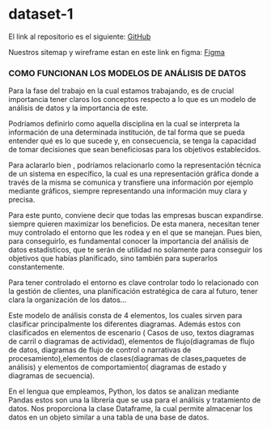# dataset-1

El link al repositorio es el siguiente: [ GitHub](https://github.com/migueliiin/dataset-1)

Nuestros sitemap y wireframe estan en este link en figma: [ Figma](https://www.figma.com/file/gZkqWm9Caiq4GtCqs90ncU/Prototipo-web?node-id=0%3A1)


### COMO FUNCIONAN LOS MODELOS DE ANÁLISIS DE DATOS
Para la fase del trabajo en la cual estamos trabajando, es de crucial importancia tener claros los conceptos respecto a lo que es un modelo de análisis de datos y la importancia de este.

Podríamos definirlo como aquella disciplina en la cual se interpreta la información de una determinada institución, de tal forma  que se pueda entender qué es lo que sucede y, en consecuencia, se tenga la capacidad de tomar decisiones que sean beneficiosas para los objetivos establecidos.

Para aclararlo bien , podríamos relacionarlo como la representación técnica de un sistema en específico, la cual  es una representación gráfica donde a través de la misma se comunica y transfiere una información por ejemplo mediante gráficos, siempre representando una información muy clara y precisa.

Para este punto, conviene decir que todas las empresas buscan expandirse. siempre quieren maximizar los beneficios. De esta manera, necesitan tener muy controlado el entorno que les rodea y en el que se manejan.
Pues bien, para conseguirlo, es fundamental conocer la importancia del análisis de datos estadísticos, que te serán de utilidad no solamente para conseguir los objetivos que habías planificado, sino también para superarlos constantemente.

Para tener controlado el entorno es clave controlar todo lo relacionado con la gestión de clientes, una planificación estratégica de cara al futuro, tener clara la organización de los datos…

Este modelo de análisis consta de 4 elementos, los cuales sirven para clasificar principalmente los diferentes diagramas. Además estos con clasificados en elementos de escenario ( Casos de uso, textos diagramas de carril o diagramas de actividad), elementos de flujo(diagramas de flujo de datos, diagramas de flujo de control o narrativas de procesamiento),elementos de clases(diagramas de clases,paquetes de análisis) y elementos de comportamiento( diagramas de estado y diagramas de secuencia).

En el lengua que empleamos, Python, los datos se analizan mediante Pandas estos son una  la librería que se usa para el análisis y tratamiento de datos. Nos proporciona la clase Dataframe, la cual permite almacenar los datos en un objeto similar a una tabla de una base de datos.
